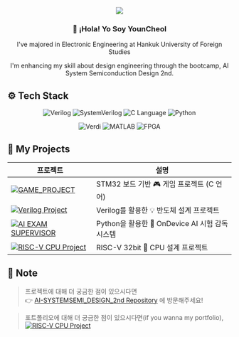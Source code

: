 <!-- 헤더 -->
<p align="center">
  <img src="https://capsule-render.vercel.app/api?type=waving&color=dfbcf7&height=120&section=header&fontSize=50&fontColor=FFFFFF" />
</p>

<h3 align="center">👋 ¡Hola! Yo Soy <strong>YounCheol</strong></h3>
<p align="center">I've majored in Electronic Engineering at Hankuk University of Foreign Studies</p>
<p align="center">I'm enhancing my skill about design engineering through the bootcamp, AI System Semiconduction Design 2nd.</p>

## ⚙️ Tech Stack

<p align="center">
  <img src="https://img.shields.io/badge/Verilog-1E90FF?style=for-the-badge&logo=verilog&logoColor=white" alt="Verilog" />
  <img src="https://img.shields.io/badge/SystemVerilog-7B68EE?style=for-the-badge&logo=verilog&logoColor=white" alt="SystemVerilog" />
  <img src="https://img.shields.io/badge/C-00599C?style=for-the-badge&logo=c&logoColor=white" alt="C Language" />
  <img src="https://img.shields.io/badge/Python-3776AB?style=for-the-badge&logo=python&logoColor=white" alt="Python" />
</p>
<p align="center">
  <img src="https://img.shields.io/badge/Verdi-003366?style=for-the-badge&logo=git&logoColor=white" alt="Verdi" />
  <img src="https://img.shields.io/badge/MATLAB-0076A8?style=for-the-badge&logo=mathworks&logoColor=white" alt="MATLAB" />
  <img src="https://img.shields.io/badge/FPGA-6A1B9A?style=for-the-badge&logo=altiumdesigner&logoColor=white" alt="FPGA" />
</p>

## 📂 My Projects

| 프로젝트 | 설명 |
|----------|------|
| [![GAME_PROJECT](https://img.shields.io/badge/Notion-000000?style=for-the-badge&logo=notion&logoColor=white)](https://www.notion.so/Embedded-SW-GAME-PROJECT-259a8b2400b080f7aa48e1d167635b0c?source=copy_link) | STM32 보드 기반 🎮 게임 프로젝트 (C 언어) |
| [![Verilog Project](https://img.shields.io/badge/Notion-000000?style=for-the-badge&logo=notion&logoColor=white)](https://www.notion.so/Verilog-Project-259a8b2400b080e4b04fd411f230a8a7?source=copy_link) | Verilog를 활용한 💡 반도체 설계 프로젝트 |
| [![AI EXAM SUPERVISOR](https://img.shields.io/badge/Notion-000000?style=for-the-badge&logo=notion&logoColor=white)](https://www.notion.so/AI-EXAM-SUPERVISOR-25ba8b2400b080dda526c2b285b25f49?source=copy_link) | Python을 활용한 🤖 OnDevice AI 시험 감독 시스템 |
| [![RISC-V CPU Project](https://img.shields.io/badge/Notion-000000?style=for-the-badge&logo=notion&logoColor=white)](https://www.notion.so/RISC-V-CPU-RV32I-256a8b2400b080eaae8ffffbcf48dab4?source=copy_link) | RISC-V 32bit 🧠 CPU 설계 프로젝트 |

## 📌 Note

> 프로젝트에 대해 더 궁금한 점이 있으시다면  
> 👉 [AI-SYSTEMSEMI_DESIGN_2nd Repository](https://github.com/abcu7832/AI-SYSTEMSEMI_DESIGN_2nd) 에 방문해주세요!

> 포트폴리오에 대해 더 궁금한 점이 있으시다면(if you wanna my portfolio),
> [![RISC-V CPU Project](https://img.shields.io/badge/Notion-000000?style=for-the-badge&logo=notion&logoColor=white)](https://www.notion.so/Portfolio-260a8b2400b080deb1cdfe4e26455b75?source=copy_link)
